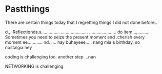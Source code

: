 # Pastthings

There are certain things today that I regretting things I did not done before..

d.,.
Reflectionds.s...............
......................
......................
do item...,..........
Sometimes you need to seize the present moment and .cherish every moment ee............
nd.
....
hay buhayeee...
.
nang mia's birthday, so nostalgia
hey

coding is challenging too.
another step ...nan

NETWORKING is challenging 

